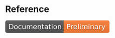 # Reference

[![](Documentation-Preliminary-orange.svg)](https://github.com/ericlee215/FlowFarm.jl/blob/master/docs/src/Tutorial.md)